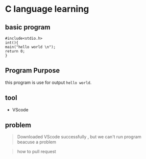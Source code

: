 # C language learning

## basic program

```
#include<stdio.h>
int(){
main("hello world \n");
return 0;
}
```

## Program Purpose

this program is use for output ```hello world```.

##  tool

- VScode

##  problem

> Downloaded VScode successfully , but we can't run program beacuse a problem

> how to pull request 
